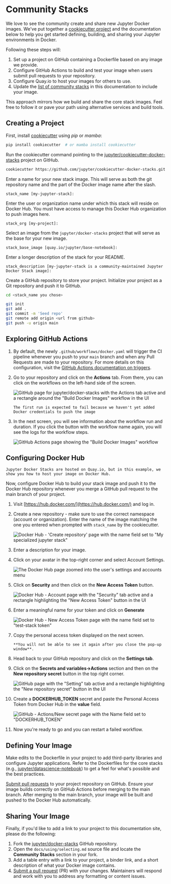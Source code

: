 # Community Stacks

We love to see the community create and share new Jupyter Docker images.
We've put together a [cookiecutter project](https://github.com/jupyter/cookiecutter-docker-stacks)
and the documentation below to help you get started defining, building, and sharing your Jupyter environments in Docker.

Following these steps will:

1. Set up a project on GitHub containing a Dockerfile based on any image we provide.
2. Configure GitHub Actions to build and test your image when users submit pull requests to your repository.
3. Configure Quay.io to host your images for others to use.
4. Update the [list of community stacks](../using/selecting.md#community-stacks) in this documentation to include your image.

This approach mirrors how we build and share the core stack images.
Feel free to follow it or pave your path using alternative services and build tools.

## Creating a Project

First, install [cookiecutter](https://github.com/cookiecutter/cookiecutter) using _pip_ or _mamba_:

```bash
pip install cookiecutter  # or mamba install cookiecutter
```

Run the cookiecutter command pointing to the [jupyter/cookiecutter-docker-stacks](https://github.com/jupyter/cookiecutter-docker-stacks) project on GitHub.

```bash
cookiecutter https://github.com/jupyter/cookiecutter-docker-stacks.git
```

Enter a name for your new stack image.
This will serve as both the git repository name and the part of the Docker image name after the slash.

```text
stack_name [my-jupyter-stack]:
```

Enter the user or organization name under which this stack will reside on Docker Hub.
You must have access to manage this Docker Hub organization to push images here.

```text
stack_org [my-project]:
```

Select an image from the `jupyter/docker-stacks` project that will serve as the base for your new image.

```text
stack_base_image [quay.io/jupyter/base-notebook]:
```

Enter a longer description of the stack for your README.

```text
stack_description [my-jupyter-stack is a community-maintained Jupyter Docker Stack image]:
```

Create a GitHub repository to store your project.
Initialize your project as a Git repository and push it to GitHub.

```bash
cd <stack_name you chose>

git init
git add .
git commit -m 'Seed repo'
git remote add origin <url from github>
git push -u origin main
```

## Exploring GitHub Actions

1. By default, the newly `.github/workflows/docker.yaml` will trigger the CI pipeline whenever you push to your `main` branch
   and when any Pull Requests are made to your repository.
   For more details on this configuration, visit the [GitHub Actions documentation on triggers](https://docs.github.com/en/actions/reference/workflows-and-actions/events-that-trigger-workflows).

2. Go to your repository and click on the **Actions** tab.
   From there, you can click on the workflows on the left-hand side of the screen.

   ![GitHub page for jupyter/docker-stacks with the Actions tab active and a rectangle around the "Build Docker Images" workflow in the UI](../_static/contributing/stacks/github-actions-tab.png)

   ```{note}
   The first run is expected to fail because we haven't yet added Docker credentials to push the image
   ```

3. In the next screen, you will see information about the workflow run and duration.
   If you click the button with the workflow name again, you will see the logs for the workflow steps.

   ![GitHub Actions page showing the "Build Docker Images" workflow](../_static/contributing/stacks/github-actions-workflow.png)

## Configuring Docker Hub

```{note}
Jupyter Docker Stacks are hosted on Quay.io, but in this example, we show you how to host your image on Docker Hub.
```

Now, configure Docker Hub to build your stack image and push it to the Docker Hub repository whenever
you merge a GitHub pull request to the main branch of your project.

1. Visit [https://hub.docker.com/](https://hub.docker.com/) and log in.
2. Create a new repository - make sure to use the correct namespace (account or organization).
   Enter the name of the image matching the one you entered when prompted with `stack_name` by the cookiecutter.

   ![Docker Hub - 'Create repository' page with the name field set to "My specialized jupyter stack"](../_static/contributing/stacks/docker-repo-name.png)

3. Enter a description for your image.
4. Click on your avatar in the top-right corner and select Account Settings.

   ![The Docker Hub page zoomed into the user's settings and accounts menu](../_static/contributing/stacks/docker-user-dropdown.png)

5. Click on **Security** and then click on the **New Access Token** button.

   ![Docker Hub - Account page with the "Security" tab active and a rectangle highlighting the "New Access Token" button in the UI](../_static/contributing/stacks/docker-org-security.png)

6. Enter a meaningful name for your token and click on **Generate**

   ![Docker Hub - New Access Token page with the name field set to "test-stack token"](../_static/contributing/stacks/docker-org-create-token.png)

7. Copy the personal access token displayed on the next screen.

   ```{note}
   **You will not be able to see it again after you close the pop-up window**.
   ```

8. Head back to your GitHub repository and click on the **Settings tab**.
9. Click on the **Secrets and variables->Actions** section and then on the **New repository secret** button in the top right corner.

   ![GitHub page with the "Setting" tab active and a rectangle highlighting the "New repository secret" button in the UI](../_static/contributing/stacks/github-create-secrets.png)

10. Create a **DOCKERHUB_TOKEN** secret and paste the Personal Access Token from Docker Hub in the **value** field.

    ![GitHub - Actions/New secret page with the Name field set to "DOCKERHUB_TOKEN"](../_static/contributing/stacks/github-secret-token.png)

11. Now you're ready to go and you can restart a failed workflow.

## Defining Your Image

Make edits to the Dockerfile in your project to add third-party libraries and configure Jupyter applications.
Refer to the Dockerfiles for the core stacks (e.g., [jupyter/datascience-notebook](https://github.com/jupyter/docker-stacks/blob/main/images/datascience-notebook/Dockerfile))
to get a feel for what's possible and the best practices.

[Submit pull requests](https://github.com/PointCloudLibrary/pcl/wiki/A-step-by-step-guide-on-preparing-and-submitting-a-pull-request)
to your project repository on GitHub.
Ensure your image builds correctly on GitHub Actions before merging to the main branch.
After merging to the main branch, your image will be built and pushed to the Docker Hub automatically.

## Sharing Your Image

Finally, if you'd like to add a link to your project to this documentation site, please do the following:

1. Fork the [jupyter/docker-stacks](https://github.com/jupyter/docker-stacks) GitHub repository.
2. Open the `docs/using/selecting.md` source file and locate the **Community Stacks** section in your fork.
3. Add a table entry with a link to your project, a binder link, and a short description of what your Docker image contains.
4. [Submit a pull request](https://github.com/PointCloudLibrary/pcl/wiki/A-step-by-step-guide-on-preparing-and-submitting-a-pull-request) (PR) with your changes.
   Maintainers will respond and work with you to address any formatting or content issues.
